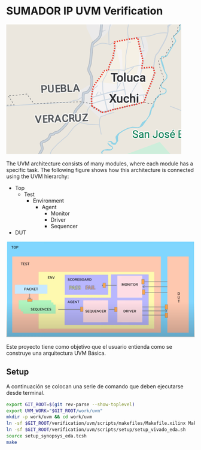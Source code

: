# SUMADOR IP UVM Verification

![Esquema del sumador](prueba.png)


The UVM architecture consists of many modules, where each module has a specific task.
The following figure shows how this architecture is connected using the UVM hierarchy:
- Top
  - Test
    - Environment
      - Agent 
        - Monitor
        - Driver
        - Sequencer
- DUT    

![Jerarquí del ambien de verificación UVM](testuvm2.png)


Este proyecto tiene como objetivo que el usuario entienda como se construye una arquitectura UVM Básica.

## Setup

A continuación se colocan una serie de comando que deben ejecutarse desde terminal.

```bash
export GIT_ROOT=$(git rev-parse --show-toplevel)
export UVM_WORK="$GIT_ROOT/work/uvm"
mkdir -p work/uvm && cd work/uvm
ln -sf $GIT_ROOT/verification/uvm/scripts/makefiles/Makefile.xilinx Makefile
ln -sf $GIT_ROOT/verification/uvm/scripts/setup/setup_vivado_eda.sh
source setup_synopsys_eda.tcsh
make
```
